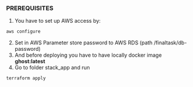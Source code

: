 ### PREREQUISITES
1. You have to set up AWS access by:
```bash
aws configure
```
2. Set in AWS Parameter store password to AWS RDS (path /finaltask/db-password) 
3. And before deploying you have to have locally docker image **ghost:latest**
4. Go to folder stack_app and run 
```bash
terraform apply
```
